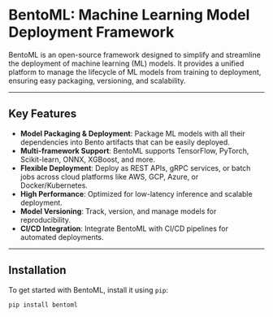 # BentoML: Machine Learning Model Deployment Framework

BentoML is an open-source framework designed to simplify and streamline the deployment of machine learning (ML) models. It provides a unified platform to manage the lifecycle of ML models from training to deployment, ensuring easy packaging, versioning, and scalability.

---

## Key Features

- **Model Packaging & Deployment**: Package ML models with all their dependencies into Bento artifacts that can be easily deployed.
- **Multi-framework Support**: BentoML supports TensorFlow, PyTorch, Scikit-learn, ONNX, XGBoost, and more.
- **Flexible Deployment**: Deploy as REST APIs, gRPC services, or batch jobs across cloud platforms like AWS, GCP, Azure, or Docker/Kubernetes.
- **High Performance**: Optimized for low-latency inference and scalable deployment.
- **Model Versioning**: Track, version, and manage models for reproducibility.
- **CI/CD Integration**: Integrate BentoML with CI/CD pipelines for automated deployments.

---

## Installation

To get started with BentoML, install it using `pip`:

```bash
pip install bentoml
